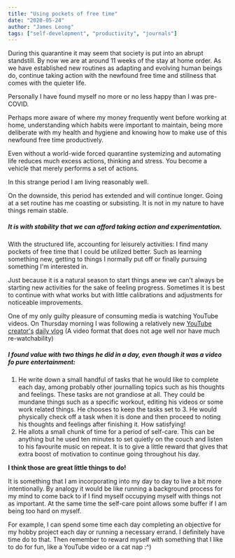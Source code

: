```yaml
---
title: "Using pockets of free time"
date: "2020-05-24"
author: "James Leong"
tags: ["self-development", "productivity", "journals"]
---
```


During this quarantine it may seem that society is put into an abrupt standstill. By now we are at around 11 weeks of the stay at home order. As we have established new routines as adapting and evolving human beings do, continue taking action with the newfound free time and stillness that comes with the quieter life.

Personally I have found myself no more or no less happy than I was pre-COVID.

Perhaps more aware of where my money frequently went before working at home, understanding which habits were important to maintain, being more deliberate with my health and hygiene and knowing how to make use of this newfound free time productively.

Even without a world-wide forced quarantine systemizing and automating life reduces much excess actions, thinking and stress. You become a vehicle that merely performs a set of actions.

In this strange period I am living reasonably well.

On the downside, this period has extended and will continue longer. Going at a set routine has me coasting or subsisting. It is not in my nature to have things remain stable.

##### **It is with stability that we can afford taking action and experimentation.**

With the structured life, accounting for leisurely activities: I find many pockets of free time that I could be utilized better. Such as learning something new, getting to things I normally put off or finally pursuing something I'm interested in.

Just because it is a natural season to start things anew we can't always be starting new activities for the sake of feeling progress. Sometimes it is best to continue with what works but with little calibrations and adjustments for noticeable improvements.

One of my only guilty pleasure of consuming media is watching YouTube videos. On Thursday morning I was following a relatively new [YouTube creator's](https://www.youtube.com/channel/UCB2wtYpfbCpYDc5TeTwuqFA) [daily vlog](https://www.youtube.com/watch?v=o1ExZRRl_5k) (A video format that does not age well nor have much re-watchability)

##### **I found value with two things he did in a day, even though it was a video fo pure entertainment:**

1. He write down a small handful of tasks that he would like to complete each day, among probably other journalling topics such as his thoughts and feelings. These tasks are not grandiose at all. They could be mundane things such as a specific workout, editing his videos or some work related things. He chooses to keep the tasks set to 3. He would physically check off a task when it is done and then proceed to noting his thoughts and feelings after finishing it. How satisfying!
2. He allots a small chunk of time for a period of self-care. This can be anything but he used ten minutes to set quietly on the couch and listen to his favourite music on repeat. It is to give a little reward that gives that extra boost of motivation to continue going throughout his day.

**I think those are great little things to do!**

It is something that I am incorporating into my day to day to live a bit more intentionally. By analogy it would be like running a background process for my mind to come back to if I find myself occupying myself with things not as important. At the same time the self-care point allows some buffer if I am being too hard on myself.

For example, I can spend some time each day completing an objective for my hobby project each day or running a necessary errand. I definitely have time do to that. Then remember to reward myself with something that I like to do for fun, like a YouTube video or a cat nap :^)
